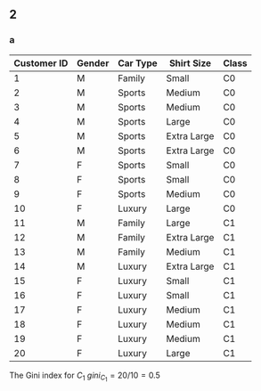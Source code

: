 ## 2
### a

| Customer ID | Gender | Car Type | Shirt Size | Class |
|------------|--------|----------|------------|-------|
| 1          | M      | Family   | Small      | C0    |
| 2          | M      | Sports   | Medium     | C0    |
| 3          | M      | Sports   | Medium     | C0    |
| 4          | M      | Sports   | Large      | C0    |
| 5          | M      | Sports   | Extra Large| C0    |
| 6          | M      | Sports   | Extra Large| C0    |
| 7          | F      | Sports   | Small      | C0    |
| 8          | F      | Sports   | Small      | C0    |
| 9          | F      | Sports   | Medium     | C0    |
| 10         | F      | Luxury   | Large      | C0    |
| 11         | M      | Family   | Large      | C1    |
| 12         | M      | Family   | Extra Large| C1    |
| 13         | M      | Family   | Medium     | C1    |
| 14         | M      | Luxury   | Extra Large| C1    |
| 15         | F      | Luxury   | Small      | C1    |
| 16         | F      | Luxury   | Small      | C1    |
| 17         | F      | Luxury   | Medium     | C1    |
| 18         | F      | Luxury   | Medium     | C1    |
| 19         | F      | Luxury   | Medium     | C1    |
| 20         | F      | Luxury   | Large      | C1    |

The Gini index for $C_1$
$gini_{C_1} = 20/10 = 0.5$